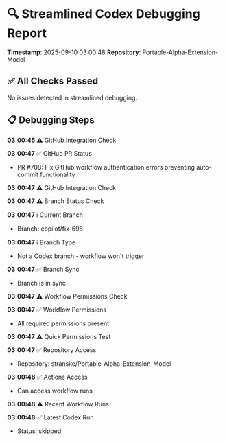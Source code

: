 # 🔍 Streamlined Codex Debugging Report

**Timestamp**: 2025-09-10 03:00:48
**Repository**: Portable-Alpha-Extension-Model

## ✅ All Checks Passed
No issues detected in streamlined debugging.

## 📋 Debugging Steps
**03:00:45** ⚠️ GitHub Integration Check

**03:00:47** ✅ GitHub PR Status
  - PR #708: Fix GitHub workflow authentication errors preventing auto-commit functionality

**03:00:47** ⚠️ GitHub Integration Check

**03:00:47** ⚠️ Branch Status Check

**03:00:47** ℹ️ Current Branch
  - Branch: copilot/fix-698

**03:00:47** ℹ️ Branch Type
  - Not a Codex branch - workflow won't trigger

**03:00:47** ✅ Branch Sync
  - Branch is in sync

**03:00:47** ⚠️ Workflow Permissions Check

**03:00:47** ✅ Workflow Permissions
  - All required permissions present

**03:00:47** ⚠️ Quick Permissions Test

**03:00:47** ✅ Repository Access
  - Repository: stranske/Portable-Alpha-Extension-Model

**03:00:48** ✅ Actions Access
  - Can access workflow runs

**03:00:48** ⚠️ Recent Workflow Runs

**03:00:48** ✅ Latest Codex Run
  - Status: skipped
